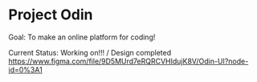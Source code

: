 # Project Odin

Goal: To make an online platform for coding!


Current Status: Working on!!! / Design completed <br />
https://www.figma.com/file/9D5MUrd7eRQRCVHIdujK8V/Odin-UI?node-id=0%3A1

